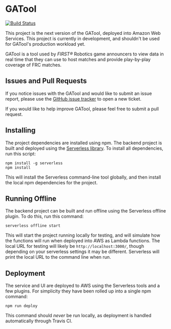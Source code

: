 # GATool

[![Build Status](https://travis-ci.org/arthurlockman/gatool-next.svg?branch=master)](https://travis-ci.org/arthurlockman/gatool-next)

This project is the next version of the GATool, deployed into Amazon Web Services. This project is currently in development, and shouldn't be used for GATool's production workload yet.

GATool is a tool used by *FIRST®* Robotics game announcers to view data in real time that they can use to host matches and provide play-by-play coverage of FRC matches.

## Issues and Pull Requests

If you notice issues with the GATool and would like to submit an issue report, please use the [GitHub issue tracker](https://github.com/arthurlockman/gatool-next/issues/new) to open a new ticket.

If you would like to help improve GATool, please feel free to submit a pull request.

## Installing

The project dependencies are installed using npm. The backend project is built and deployed using the [Serverless library](https://serverless.com). To install all dependencies, run this script:

    npm install -g serverless
    npm install

This will install the Serverless command-line tool globally, and then install the local npm dependencies for the project.

## Running Offline

The backend project can be built and run offline using the Serverless offline plugin. To do this, run this command:

    serverless offline start

This will start the project running locally for testing, and will simulate how the functions will run when deployed into AWS as Lambda functions. The local URL for testing will likely be `http://localhost:3000/`, though depending on your serverless settings it may be different. Serverless will print the local URL to the command line when run.

## Deployment

The service and UI are deployed to AWS using the Serverless tools and a few plugins. For simplicity they have been rolled up into a single npm command:

    npm run deploy

This command should *never* be run locally, as deployment is handled automatically through Travis CI.
